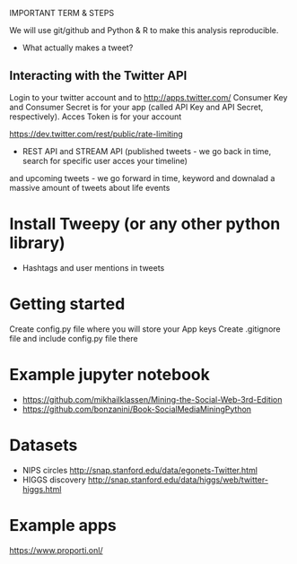 IMPORTANT TERM & STEPS

We will use git/github and Python & R to make this analysis reproducible.

* What actually makes a tweet?
##  Interacting with the Twitter API
Login to your twitter account and  to http://apps.twitter.com/
Consumer Key  and Consumer Secret  is for your app
(called API Key and API Secret, respectively). Acces Token is for your account


https://dev.twitter.com/rest/public/rate-limiting

 * REST API and STREAM API
 (published  tweets - we go back in time, search for specific user acces your timeline)

 and upcoming tweets -  we  go forward in time, keyword and downalad a massive amount of tweets about life
events
# Install Tweepy (or any other python library)
* Hashtags and user mentions in tweets


# Getting started

Create config.py file where you will store your App keys
Create .gitignore file and include config.py file there

# Example jupyter notebook

* https://github.com/mikhailklassen/Mining-the-Social-Web-3rd-Edition
* https://github.com/bonzanini/Book-SocialMediaMiningPython

# Datasets
* NIPS circles http://snap.stanford.edu/data/egonets-Twitter.html
* HIGGS discovery http://snap.stanford.edu/data/higgs/web/twitter-higgs.html


# Example apps
https://www.proporti.onl/
